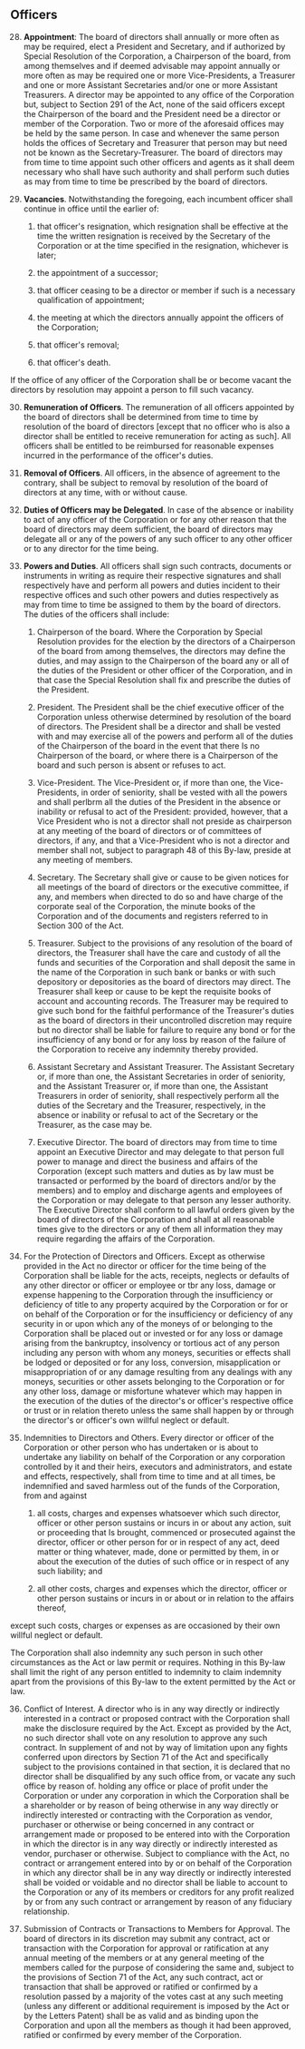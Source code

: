 ## Officers

28. **Appointment**: The board of directors shall annually or more often as may be required, elect a President and Secretary, and if authorized by Special Resolution of the Corporation, a Chairperson of the board, from among themselves and if deemed advisable may appoint annually or more often as may be required one or more Vice-Presidents, a Treasurer and one or more Assistant Secretaries and/or one or more Assistant Treasurers. A director may be appointed to any office of the Corporation but, subject to Section 291 of the Act, none of the said officers except the Chairperson of the board and the President need be a director or member of the Corporation. Two or more of the aforesaid offices may be held by the same person. In case and whenever the same person holds the offices of Secretary and Treasurer that person may but need not be known as the Secretary-Treasurer. The board of directors may from time to time appoint such other officers and agents as it shall deem necessary who shall have such authority and shall perform such duties as may from time to time be prescribed by the board of directors.

29. **Vacancies**. Notwithstanding the foregoing, each incumbent officer shall continue in office until the earlier of:

	1. that officer's resignation, which resignation shall be effective at the time the written resignation is received by the Secretary of the Corporation or at the time specified in the resignation, whichever is later;

	1. the appointment of a successor;

	1. that officer ceasing to be a director or member if such is a necessary qualification of appointment;

	1. the meeting at which the directors annually appoint the officers of the Corporation;

	1. that officer's removal;

	1. that officer's death.

If the office of any officer of the Corporation shall be or become vacant the directors by resolution may appoint a person to fill such vacancy.

30. **Remuneration of Officers**. The remuneration of all officers appointed by the board of directors shall be determined from time to time by resolution of the board of directors [except that no officer who is also a director shall be entitled to receive remuneration for acting as such]. All officers shall be entitled to be reimbursed for reasonable expenses incurred in the performance of the officer's duties.

31. **Removal of Officers**. All officers, in the absence of agreement to the contrary, shall be subject to removal by resolution of the board of directors at any time, with or without cause.

33. **Duties of Officers may be Delegated**. In case of the absence or inability to act of any officer of the Corporation or for any other reason that the board of directors may deem sufficient, the board of directors may delegate all or any of the powers of any such officer to any other officer or to any director for the time being.

33. **Powers and Duties**. All officers shall sign such contracts, documents or instruments in writing as require their respective signatures and shall respectively have and perform all powers and duties incident to their respective offices and such other powers and duties respectively as may from time to time be assigned to them by the board of directors. The duties of the officers shall include:

	1. Chairperson of the board. Where the Corporation by Special Resolution provides for the election by the directors of a Chairperson of the board from among themselves, the directors may define the duties, and may assign to the Chairperson of the board any or all of the duties of the President or other officer of the Corporation, and in that case the Special Resolution shall fix and prescribe the duties of the President.

	1. President. The President shall be the chief executive officer of the Corporation unless otherwise determined by resolution of the board of directors. The President shall be a director and shall be vested with and may exercise all of the powers and perform all of the duties of the Chairperson of the board in the event that there Is no Chairperson of the board, or where there is a Chairperson of the board and such person is absent or refuses to act.

	1. Vice-President. The Vice-President or, if more than one, the Vice-Presidents, in order of seniority, shall be vested with all the powers and shall perlbrm all the duties of the President in the absence or inability or refusal to act of the President: provided, however, that a Vice President who is not a director shall not preside as chairperson at any meeting of the board of directors or of committees of directors, if any, and that a Vice-President who is not a director and member shall not, subject to paragraph 48 of this By-law, preside at any meeting of members.

	1. Secretary. The Secretary shall give or cause to be given notices for all meetings of the board of directors or the executive committee, if any, and members when directed to do so and have charge of the corporate seal of the Corporation, the minute books of the Corporation and of the documents and registers referred to in Section 300 of the Act.

	1. Treasurer. Subject to the provisions of any resolution of the board of directors, the Treasurer shall have the care and custody of all the funds and securities of the Corporation and shall deposit the same in the name of the Corporation in such bank or banks or with such depository or depositories as the board of directors may direct. The Treasurer shall keep or cause to be kept the requisite books of account and accounting records. The Treasurer may be required to give such bond for the faithful performance of the Treasurer's duties as the board of directors in their uncontrolled discretion may require but no director shall be liable for failure to require any bond or for the insufficiency of any bond or for any loss by reason of the failure of the Corporation to receive any indemnity thereby provided.

	1. Assistant Secretary and Assistant Treasurer. The Assistant Secretary or, if more than one, the Assistant Secretaries in order of seniority, and the Assistant Treasurer or, if more than one, the Assistant Treasurers in order of seniority, shall respectively perform all the duties of the Secretary and the Treasurer, respectively, in the absence or inability or refusal to act of the Secretary or the Treasurer, as the case may be.

	1. Executive Director. The board of directors may from time to time appoint an Executive Director and may delegate to that person full power to manage and direct the business and affairs of the Corporation (except such matters and duties as by law must be transacted or performed by the board of directors and/or by the members) and to employ and discharge agents and employees of the Corporation or may delegate to that person any lesser authority. The
	Executive Director shall conform to all lawful orders given by the board of directors of the Corporation and shall at all reasonable times give to the directors or any of them all information they may require regarding the affairs of the Corporation.

34. For the Protection of Directors and Officers. Except as otherwise provided in the Act no director or officer for the time being of the Corporation shall be liable for the acts, receipts, neglects or defaults of any other director or officer or employee or tbr any loss, damage or expense happening to the Corporation through the insufficiency or deficiency of title to any property acquired by the Corporation or for or on behalf of the Corporation or for the insufficiency or deficiency of any security in or upon which any of the moneys of or belonging to the Corporation shall be placed out or invested or for any loss or damage arising from the bankruptcy, insolvency or tortious act of any person including any person with whom any moneys, securities or effects shall be lodged or deposited or for any loss, conversion, misapplication or misappropriation of or any damage resulting from any dealings with any moneys, securities or other assets belonging to the Corporation or for any other loss, damage or misfortune whatever which may happen in the execution of the duties of the director's or officer's respective office or trust or in relation thereto unless the same shall happen by or through the director's or officer's own willful neglect or default.

35. Indemnities to Directors and Others. Every director or officer of the Corporation or other person who has undertaken or is about to undertake any liability on behalf of the Corporation or any corporation controlled by it and their heirs, executors and administrators, and estate and effects, respectively, shall from time to time and at all times, be indemnified and saved harmless out of the funds of the Corporation, from and against

	1. all costs, charges and expenses whatsoever which such director, officer or other person sustains or incurs in or about any action, suit or proceeding that Is brought, commenced or prosecuted against the director, officer or other person for or in respect of any act, deed matter or thing whatever, made, done or permitted by them, in or about the execution of the duties of such office or in respect of any such liability; and

	1. all other costs, charges and expenses which the director, officer or other person sustains or incurs in or about or in relation to the affairs thereof,

except such costs, charges or expenses as are occasioned by their own willful neglect or default.

The Corporation shall also indemnity any such person in such other circumstances as the Act or law permit or requires. Nothing in this By-law shall limit the right of any person entitled to indemnity to claim indemnity apart from the provisions of this By-law to the extent permitted by the Act or law.

36. Conflict of Interest. A director who is in any way directly or indirectly interested in a contract or proposed contract with the Corporation shall make the disclosure required by the Act. Except as provided by the Act, no such director shall vote on any resolution to approve any such contract. In supplement of and not by way of limitation upon any fights conferred upon directors by Section 71 of the Act and specifically subject to the provisions contained in that section, it is declared that no director shall be disqualified by any such office from, or vacate any such office by reason of. holding any office or place of profit under the Corporation or under any corporation in which the Corporation shall be a shareholder or by reason of being otherwise in any way directly or indirectly interested or contracting with the Corporation as vendor, purchaser or otherwise or being concerned in any contract or arrangement made or proposed to be entered into with the Corporation in which the director is in any way directly or indirectly interested as vendor, purchaser or otherwise. Subject to compliance with the Act, no contract or arrangement entered into by or on behalf of the Corporation in which any director shall be in any way directly or indirectly interested shall be voided or voidable and no director shall be liable to account to the Corporation or any of its members or creditors for any profit realized by or from any such contract or arrangement by reason of any fiduciary relationship.

37. Submission of Contracts or Transactions to Members for Approval. The board of directors in its discretion may submit any contract, act or transaction with the Corporation for approval or ratification at any annual meeting of the members or at any general meeting of the members called for the purpose of considering the same and, subject to the provisions of Section 71 of the Act, any such contract, act or transaction that shall be approved or ratified or confirmed by a resolution passed by a majority of the votes cast at any such meeting (unless any different or additional requirement is imposed by the Act or by the Letters Patent) shall be as valid and as binding upon the Corporation and upon all the members as though it had been approved, ratified or confirmed by every member of the Corporation.